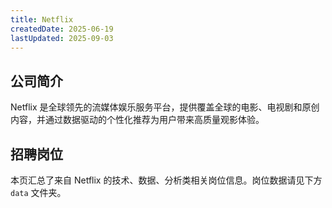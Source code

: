 ```yaml
---
title: Netflix
createdDate: 2025-06-19
lastUpdated: 2025-09-03
---
```


## 公司简介  
Netflix 是全球领先的流媒体娱乐服务平台，提供覆盖全球的电影、电视剧和原创内容，并通过数据驱动的个性化推荐为用户带来高质量观影体验。

## 招聘岗位  
本页汇总了来自 Netflix 的技术、数据、分析类相关岗位信息。岗位数据请见下方 `data` 文件夹。
